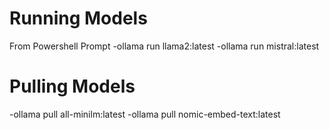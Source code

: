 # Running Models
From Powershell Prompt
-ollama run llama2:latest
-ollama run mistral:latest

# Pulling Models
-ollama pull all-minilm:latest
-ollama pull nomic-embed-text:latest
